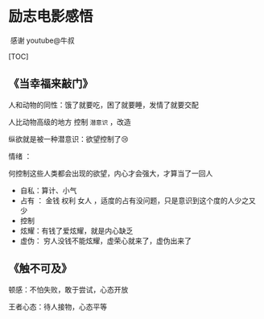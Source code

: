 # 				励志电影感悟

​										感谢 youtube@牛叔

[TOC]

##  《当幸福来敲门》

人和动物的同性：饿了就要吃，困了就要睡，发情了就要交配

人比动物高级的地方  控制 `潜意识` ，改造

纵欲就是被一种潜意识：欲望控制了:cry:



情绪 ：

何控制这些人类都会出现的欲望，内心才会强大，才算当了一回人

- 自私：算计、小气
- 占有 ： 金钱 权利 女人 ，适度的占有没问题，只是意识到这个度的人少之又少
- 控制
- 炫耀：有钱了爱炫耀，就是内心缺乏
- 虚伪： 穷人没钱不能炫耀，虚荣心就来了，虚伪出来了



## 《触不可及》

顿感：不怕失败，敢于尝试，心态开放

王者心态：待人接物，心态平等